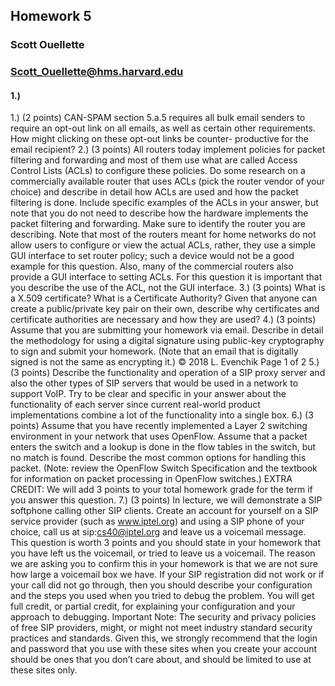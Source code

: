 ## Homework 5
### Scott Ouellette 
### Scott_Ouellette@hms.harvard.edu

#### 1.) 

1.) (2 points) CAN-SPAM section 5.a.5 requires all bulk email senders to require an opt-out link on all emails, as well as certain other requirements. How might clicking on these opt-out links be counter- productive for the email recipient?
2.) (3 points) All routers today implement policies for packet filtering and forwarding and most of them use what are called Access Control Lists (ACLs) to configure these policies. Do some research on a commercially available router that uses ACLs (pick the router vendor of your choice) and describe in detail how ACLs are used and how the packet filtering is done. Include specific examples of the ACLs in your answer, but note that you do not need to describe how the hardware implements the packet filtering and forwarding.
Make sure to identify the router you are describing. Note that most of the routers meant for home networks do not allow users to configure or view the actual ACLs, rather, they use a simple GUI interface to set router policy; such a device would not be a good example for this question. Also, many of the commercial routers also provide a GUI interface to setting ACLs. For this question it is important that you describe the use of the ACL, not the GUI interface.
3.) (3 points) What is a X.509 certificate? What is a Certificate Authority? Given that anyone can create a public/private key pair on their own, describe why certificates and certificate authorities are necessary and how they are used?
4.) (3 points) Assume that you are submitting your homework via email. Describe in detail the methodology for using a digital signature using public-key cryptography to sign and submit your homework. (Note that an email that is digitally signed is not the same as encrypting it.)
© 2018 L. Evenchik Page 1 of 2
5.) (3 points) Describe the functionality and operation of a SIP proxy server and also the other types of SIP servers that would be used in a network to support VoIP. Try to be clear and specific in your answer about the functionality of each server since current real-world product implementations combine a lot of the functionality into a single box.
6.) (3 points) Assume that you have recently implemented a Layer 2 switching environment in your network that uses OpenFlow. Assume that a packet enters the switch and a lookup is done in the flow tables in the switch, but no match is found. Describe the most common options for handling this packet. (Note: review the OpenFlow Switch Specification and the textbook for information on packet processing in OpenFlow switches.)
EXTRA CREDIT:
We will add 3 points to your total homework grade for the term if you answer this question.
7.) (3 points) In lecture, we will demonstrate a SIP softphone calling other SIP clients. Create an account for yourself on a SIP service provider (such as www.iptel.org) and using a SIP phone of your choice, call us at sip:cs40@iptel.org and leave us a voicemail message.
This question is worth 3 points and you should state in your homework that you have left us the voicemail, or tried to leave us a voicemail. The reason we are asking you to confirm this in your homework is that we are not sure how large a voicemail box we have. If your SIP registration did not work or if your call did not go through, then you should describe your configuration and the steps you used when you tried to debug the problem. You will get full credit, or partial credit, for explaining your configuration and your approach to debugging.
Important Note: The security and privacy policies of free SIP providers, might, or might not meet industry standard security practices and standards. Given this, we strongly recommend that the login and password that you use with these sites when you create your account should be ones that you don’t care about, and should be limited to use at these sites only.
